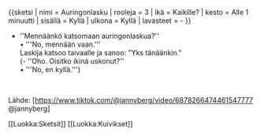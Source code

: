 {{sketsi
 | nimi       = Auringonlasku
 | rooleja    = 3
 | ikä        = Kaikille?
 | kesto      = Alle 1 minuutti
 | sisällä    = Kyllä
 | ulkona     = Kyllä
 | lavasteet  = -
}}

- ''Mennäänkö katsomaan auringonlaskua?''<br>
• '''No, mennään vaan.'''<br>
Laskija katsoo taivaalle ja sanoo: "Yks tänäänkin."<br>
(- ''Oho. Oisitko ikinä uskonut?''<br>
• '''No, en kyllä.''')<br>
<br>

Lähde: [https://www.tiktok.com/@jannyberg/video/6878266474461547777 @jannyberg]

[[Luokka:Sketsit]]
[[Luokka:Kuivikset]]
